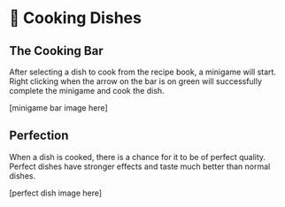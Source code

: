# 🍳 Cooking Dishes

## The Cooking Bar

After selecting a dish to cook from the recipe book, a minigame will start.<br>
Right clicking when the arrow on the bar is on green will successfully complete the minigame and cook the dish.

[minigame bar image here]

## Perfection

When a dish is cooked, there is a chance for it to be of perfect quality.<br>
Perfect dishes have stronger effects and taste much better than normal dishes.

[perfect dish image here]
